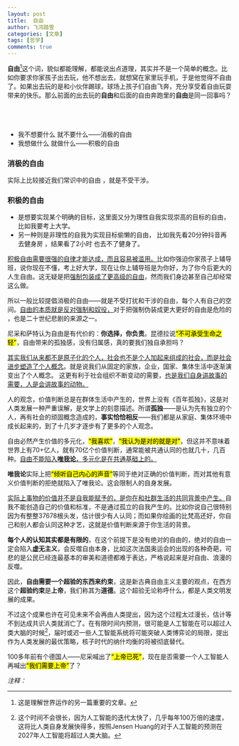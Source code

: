 ```yaml
---
layout: post
title:  自由
author: 飞鸿踏雪
categories: [文章]
tags: [哲学]
comments: true
---
```


**自由**[^fn1]这个词，貌似都能理解，都能说出点道理，其实并不是一个简单的概念。比如你要求你家孩子出去玩，他不想出去，就想窝在家里玩手机，于是他觉得不自由了。如果出去玩的是和小伙伴踢球，球场上孩子们自由飞奔，充分享受着自由玩耍带来的快乐。那么前面的出去玩的**自由**和后面的自由奔跑里的**自由**是同一回事吗？ 

<p style="
    color:white;
    border-radius: 15px 50px;
    background: var(--oc-blue-5);
    padding: 20px;
    
">
谈到自由不能不谈到以赛亚·柏林。柏林对自由分成了两类：<br>
- 我不想要什么 就不要什么——消极的自由 <br>
- 我想做什么 就做什么——积极的自由 </p>

### 消极的自由
实际上比较接近我们常识中的自由 ，就是不受干涉。  
### 积极的自由
- 是想要实现某个明确的目标，这里面又分为理性自我实现崇高的目标的自由，比如我要考上大学。  
- 另一种则是非理性的自我为实现目标偷懒的自由， 比如我先看20分钟抖音再去健身房 ，结果看了2小时 也去不了健身了。  

<ins>积极自由需要很强的自律才能达成，而且容易被滥用。</ins>比如你强迫你家孩子上辅导班，说你现在不懂，考上好大学，现在让你上辅导班是为你好，为了你今后更大的人生自由。这无疑是把<ins>强制包装成了更高级的自由</ins>，然而我们身边甚至自己却经常这么做。  

所以一般比较提倡消极的自由——就是不受打扰和干涉的自由，每个人有自己的空间。<ins>自由的本质就是反对强制和奴役，</ins>对于把强制伪装成更大更好的自由是危险的 ，也是二十世纪悲剧的来源之一。 

尼采和萨特认为自由是有代价的：**你选择，你负责**。昆德拉说<mark>“不可承受生命之轻”</mark>，自由带来的孤独感，没有归属感，真的要我们独自承担吗？

<ins>其实我们从来都不是原子化的个人，社会也不是个人加起来组成的社会，而是社会进步塑造了个人概念</ins>。就是说我们从固定的家族，企业，国家、集体生活中逐渐演变出了个人概念。 这更有利于社会组织不断变动的需要，<ins>也是我们自身讲故事的需要，人是会讲故事的动物。</ins>

人的观念，价值判断总是在群体生活中产生的，世界上没有《百年孤独》，这是对人类发展一种严重误解，是文学上的刻意描述。所谓**孤独**——是认为先有独立的个人，再有社会的顽固概念造成的，**事实恰恰相反**——我们都是从家庭、集体环境中成长起来的，到了十几岁才逐步有了更多的个人观念。

自由必然产生价值的多元化，<mark>“我喜欢”</mark>，<mark>“我认为是对的就是对”</mark>，但这并不意味着世界上有70+亿人，就有70亿个价值判断，通常能被共通认同的也就几十，几百种。<ins>自由不能陷入**唯我论**，多元化是在共通基础上的。</ins>

**唯我论**实际上把<mark>“倾听自己内心的声音”</mark>等同于绝对正确的价值判断，而对其他有意义价值判断的拒绝就陷入了唯我论。这会限制人的自身发展。  

<ins>实际上事物的价值并不是自我能赋予的，是你在和社群生活的共同背景中产生。</ins>自我不能创造自己的价值和标准，不是通过孤立的自我产生的。比如你说自己很特别因为有整整37678根头发，估计很少有人认同；而如果你绘画的比梵高还好，你自己和别人都会认同这种才艺，这就是价值判断来源于你生活的背景。

**每个人的认知其实都是有限的**，在这个前提下是没有绝对的自由的，绝对的自由一定会陷入**虚无主义**，会反噬自由本身，比如这次法国奥运会的出现的各种奇葩，可悲的是公民已经连最基本的审美和道德都难于表达，严格说起来是对自由、浪漫的反噬。

因此，**自由需要一个超验的东西来约束**，这是新古典自由主义主要的观点，在西方这个**超验约束**是**上帝**，我们称其为**道德**。这个超验无论称呼什么，都是人类文明发展的成果。

不过这个成果也许在可见未来不会再由人类提出，因为这个过程太过漫长，估计等不到达成共识人类就消亡了。在有限时间内预测，很可能是人工智能在可以超过人类大脑的时候[^fn2]，届时或迟一些人工智能系统将可能突破人类博弈论的局限，提出作为人类发展的最优策略，核子时代的纳什均衡的将被彻底替代。

100多年前有个德国人——尼采喊出了<mark>“上帝已死”</mark>，现在是否需要一个人工智能人再喊出<mark>“我们需要上帝”</mark>了？

*注释：* 

[^fn1]:这是理解世界运作的另一篇重要的文章。
[^fn2]:这个时间不会很长，因为人工智能的迭代太快了，几乎每年100万倍的速度，这将比人类自身发展快得多，按照Jensen Huang的对于人工智能的预测在2027年人工智能将超过人类大脑。